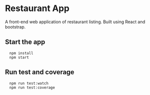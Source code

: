 # Restaurant App

A front-end web application of restaurant listing. Built using React and bootstrap.

## Start the app

```
  npm install
  npm start
```

## Run test and coverage

```
  npm run test:watch
  npm run test:coverage
```
